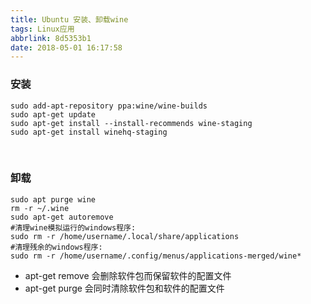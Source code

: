 ```yaml
---
title: Ubuntu 安装、卸载wine
tags: Linux应用
abbrlink: 8d5353b1
date: 2018-05-01 16:17:58
---
```






### 安装
```
sudo add-apt-repository ppa:wine/wine-builds
sudo apt-get update
sudo apt-get install --install-recommends wine-staging
sudo apt-get install winehq-staging
```
<br />

### 卸载
```
sudo apt purge wine
rm -r ~/.wine
sudo apt-get autoremove
#清理wine模拟运行的windows程序:
sudo rm -r /home/username/.local/share/applications
#清理残余的windows程序:
sudo rm -r /home/username/.config/menus/applications-merged/wine*
```
* apt-get remove 会删除软件包而保留软件的配置文件
* apt-get purge 会同时清除软件包和软件的配置文件


